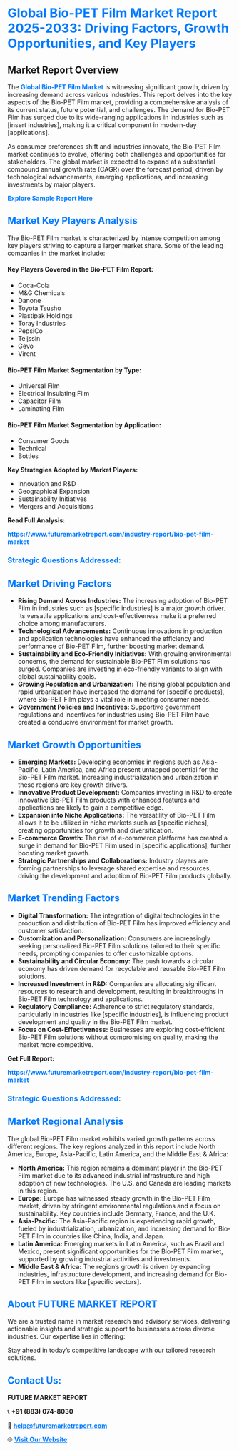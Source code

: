 <h1 style="color: #007BFF;">Global Bio-PET Film Market Report 2025-2033: Driving Factors, Growth Opportunities, and Key Players</h1>

<section id="overview">
<h2>Market Report Overview</h2>
<p>The <a href="https://www.futuremarketreport.com/industry-report/bio-pet-film-market" style="color: #007BFF; text-decoration: none;"><strong>Global Bio-PET Film Market</strong></a> is witnessing significant growth, driven by increasing demand across various industries. This report delves into the key aspects of the Bio-PET Film market, providing a comprehensive analysis of its current status, future potential, and challenges. The demand for Bio-PET Film has surged due to its wide-ranging applications in industries such as [insert industries], making it a critical component in modern-day [applications].</p>
<p>As consumer preferences shift and industries innovate, the Bio-PET Film market continues to evolve, offering both challenges and opportunities for stakeholders. The global market is expected to expand at a substantial compound annual growth rate (CAGR) over the forecast period, driven by technological advancements, emerging applications, and increasing investments by major players.</p>
</section>

<section id="overview">
<p><a href="https://www.futuremarketreport.com/request-sample/reportId=107164" style="color: #007BFF; text-decoration: none;"><strong>Explore Sample Report Here</strong></a></p>
</section>

<section id="key-players">
<h2 style="color: #007BFF;">Market Key Players Analysis</h2>
<p>The Bio-PET Film market is characterized by intense competition among key players striving to capture a larger market share. Some of the leading companies in the market include:</p>
<h4>Key Players Covered in the Bio-PET Film Report:</h4>
<ul><li>Coca-Cola</li><li>M&amp;G Chemicals</li><li>Danone</li><li>Toyota Tsusho</li><li>Plastipak Holdings</li><li>Toray Industries</li><li>PepsiCo</li><li>Teijssin</li><li>Gevo</li><li>Virent</li></ul>
<h4>Bio-PET Film Market Segmentation by Type:</h4>
<ul><li>Universal Film</li><li>Electrical Insulating Film</li><li>Capacitor Film</li><li>Laminating Film</li></ul>

<h4>Bio-PET Film Market Segmentation by Application:</h4>
<ul><li>Consumer Goods</li><li>Technical</li><li>Bottles</li></ul>
<p><strong>Key Strategies Adopted by Market Players:</strong></p>
<ul>
<li>Innovation and R&D</li>
<li>Geographical Expansion</li>
<li>Sustainability Initiatives</li>
<li>Mergers and Acquisitions</li>
</ul>
</section>

<section>
<p><strong>Read Full Analysis: </strong></p><a href="https://www.futuremarketreport.com/industry-report/bio-pet-film-market" style="color: #007BFF; text-decoration: none;"><strong>https://www.futuremarketreport.com/industry-report/bio-pet-film-market</strong></a>
<h3 style="color: #007BFF;">Strategic Questions Addressed:</h3>
</section>

<section id="driving-factors">
<h2 style="color: #007BFF;">Market Driving Factors</h2>
<ul>
<li><strong>Rising Demand Across Industries:</strong> The increasing adoption of Bio-PET Film in industries such as [specific industries] is a major growth driver. Its versatile applications and cost-effectiveness make it a preferred choice among manufacturers.</li>
<li><strong>Technological Advancements:</strong> Continuous innovations in production and application technologies have enhanced the efficiency and performance of Bio-PET Film, further boosting market demand.</li>
<li><strong>Sustainability and Eco-Friendly Initiatives:</strong> With growing environmental concerns, the demand for sustainable Bio-PET Film solutions has surged. Companies are investing in eco-friendly variants to align with global sustainability goals.</li>
<li><strong>Growing Population and Urbanization:</strong> The rising global population and rapid urbanization have increased the demand for [specific products], where Bio-PET Film plays a vital role in meeting consumer needs.</li>
<li><strong>Government Policies and Incentives:</strong> Supportive government regulations and incentives for industries using Bio-PET Film have created a conducive environment for market growth.</li>
</ul>
</section>

<section id="growth-opportunities">
<h2 style="color: #007BFF;">Market Growth Opportunities</h2>
<ul>
<li><strong>Emerging Markets:</strong> Developing economies in regions such as Asia-Pacific, Latin America, and Africa present untapped potential for the Bio-PET Film market. Increasing industrialization and urbanization in these regions are key growth drivers.</li>
<li><strong>Innovative Product Development:</strong> Companies investing in R&D to create innovative Bio-PET Film products with enhanced features and applications are likely to gain a competitive edge.</li>
<li><strong>Expansion into Niche Applications:</strong> The versatility of Bio-PET Film allows it to be utilized in niche markets such as [specific niches], creating opportunities for growth and diversification.</li>
<li><strong>E-commerce Growth:</strong> The rise of e-commerce platforms has created a surge in demand for Bio-PET Film used in [specific applications], further boosting market growth.</li>
<li><strong>Strategic Partnerships and Collaborations:</strong> Industry players are forming partnerships to leverage shared expertise and resources, driving the development and adoption of Bio-PET Film products globally.</li>
</ul>
</section>

<section id="trending-factors">
<h2 style="color: #007BFF;">Market Trending Factors</h2>
<ul>
<li><strong>Digital Transformation:</strong> The integration of digital technologies in the production and distribution of Bio-PET Film has improved efficiency and customer satisfaction.</li>
<li><strong>Customization and Personalization:</strong> Consumers are increasingly seeking personalized Bio-PET Film solutions tailored to their specific needs, prompting companies to offer customizable options.</li>
<li><strong>Sustainability and Circular Economy:</strong> The push towards a circular economy has driven demand for recyclable and reusable Bio-PET Film solutions.</li>
<li><strong>Increased Investment in R&D:</strong> Companies are allocating significant resources to research and development, resulting in breakthroughs in Bio-PET Film technology and applications.</li>
<li><strong>Regulatory Compliance:</strong> Adherence to strict regulatory standards, particularly in industries like [specific industries], is influencing product development and quality in the Bio-PET Film market.</li>
<li><strong>Focus on Cost-Effectiveness:</strong> Businesses are exploring cost-efficient Bio-PET Film solutions without compromising on quality, making the market more competitive.</li>
</ul>
</section>

<section>
<p><strong>Get Full Report: </strong></p><a href="https://www.futuremarketreport.com/industry-report/bio-pet-film-market" style="color: #007BFF; text-decoration: none;"><strong>https://www.futuremarketreport.com/industry-report/bio-pet-film-market</strong></a>
<h3 style="color: #007BFF;">Strategic Questions Addressed:</h3>
</section>


<section id="regional-analysis">
<h2 style="color: #007BFF;">Market Regional Analysis</h2>
<p>The global Bio-PET Film market exhibits varied growth patterns across different regions. The key regions analyzed in this report include North America, Europe, Asia-Pacific, Latin America, and the Middle East & Africa:</p>
<ul>
<li><strong>North America:</strong> This region remains a dominant player in the Bio-PET Film market due to its advanced industrial infrastructure and high adoption of new technologies. The U.S. and Canada are leading markets in this region.</li>
<li><strong>Europe:</strong> Europe has witnessed steady growth in the Bio-PET Film market, driven by stringent environmental regulations and a focus on sustainability. Key countries include Germany, France, and the U.K.</li>
<li><strong>Asia-Pacific:</strong> The Asia-Pacific region is experiencing rapid growth, fueled by industrialization, urbanization, and increasing demand for Bio-PET Film in countries like China, India, and Japan.</li>
<li><strong>Latin America:</strong> Emerging markets in Latin America, such as Brazil and Mexico, present significant opportunities for the Bio-PET Film market, supported by growing industrial activities and investments.</li>
<li><strong>Middle East & Africa:</strong> The region’s growth is driven by expanding industries, infrastructure development, and increasing demand for Bio-PET Film in sectors like [specific sectors].</li>
</ul>
</section>

<footer>
<h2 style="color: #007BFF;">About FUTURE MARKET REPORT</h2>
<p>We are a trusted name in market research and advisory services, delivering actionable insights and strategic support to businesses across diverse industries. Our expertise lies in offering:</p>

<p>Stay ahead in today’s competitive landscape with our tailored research solutions.</p>

<h2 style="color: #007BFF;">Contact Us:</h2>
<p><strong>FUTURE MARKET REPORT</strong></p>
<p>📞 <strong>+91 (883) 074-8030</strong></p>
<p>📧 <strong><a href="mailto:help@futuremarketreport.com" style="color: #007BFF;">help@futuremarketreport.com</a></strong></p>
<p>🌐 <strong><a href="https://www.futuremarketreport.com/" style="color: #007BFF;">Visit Our Website</a></strong></p>
</footer>